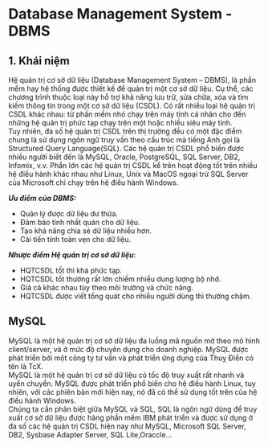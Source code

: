 # Database Management System - DBMS
## 1. Khái niệm
Hệ quản trị cơ sở dữ liệu (Database Management System – DBMS), là phần mềm hay hệ thống được thiết kế để quản trị một cơ sở dữ liệu. Cụ thể, các chương trình thuộc loại này hỗ trợ khả năng lưu trữ, sửa chữa, xóa và tìm kiếm thông tin trong một cơ sở dữ liệu (CSDL). Có rất nhiều loại hệ quản trị CSDL khác nhau: từ phần mềm nhỏ chạy trên máy tính cá nhân cho đến những hệ quản trị phức tạp chạy trên một hoặc nhiều siêu máy tính.</br>
Tuy nhiên, đa số hệ quản trị CSDL trên thị trường đều có một đặc điểm chung là sử dụng ngôn ngữ truy vấn theo cấu trúc mà tiếng Anh gọi là Structured Query Language(SQL). Các hệ quản trị CSDL phổ biến được nhiều người biết đến là MySQL, Oracle, PostgreSQL, SQL Server, DB2, Infomix, v.v. Phần lớn các hệ quản trị CSDL kể trên hoạt động tốt trên nhiều hệ điều hành khác nhau như Linux, Unix và MacOS ngoại trừ SQL Server của Microsoft chỉ chạy trên hệ điều hành Windows.

***Ưu điểm của DBMS:***
* Quản lý được dữ liệu dư thừa.
* Đảm báo tính nhất quán cho dữ liệu.
* Tạo khả năng chia sẻ dữ liệu nhiều hơn.
* Cải tiến tính toàn vẹn cho dữ liệu.

***Nhược điểm Hệ quản trị cơ sở dữ liệu***:
* HQTCSDL tốt thì khá phức tạp.
* HQTCSDL tốt thường rất lớn chiếm nhiều dung lượng bộ nhớ.
* Giá cả khác nhau tùy theo môi trường và chức năng.
* HQTCSDL được viết tổng quát cho nhiều người dùng thì thường chậm.

## MySQL
MySQL  là  một  hệ  quản  trị  cơ  sở  dữ  liệu  đa  luồng  mã  nguồn  mở  theo  mô  hình 
client/server, và ở mức độ chuyên dụng  cho doanh nghiệp. MySQL được phát triển bởi một 
công ty tư vấn và phát triển ứng dụng của Thuỵ Điển có tên là TcX.</br> 
MySQL là một hệ quản trị cơ sở dữ liệu có tốc độ truy xuất rất nhanh và uyển chuyển. 
MySQL được phát triển phổ biến cho hệ điều hành Linux, tuy nhiên, với các phiên bản mới 
hiện nay, nó đã có thể sử dụng tốt trên của hệ điều hành Windows.</br>
Chúng ta cần phân biệt giữa MySQL và SQL, SQL là ngôn ngữ dùng để truy xuất cơ sở 
dữ liệu được hãng phần mềm IBM phát triển và được sử dụng ở đa số các hệ quản trị CSDL 
hiện  nay  như  MySQL,  Microsoft  SQL  Server,  DB2,  Sysbase  Adapter  Server,  SQL 
Lite,Oraccle… 
